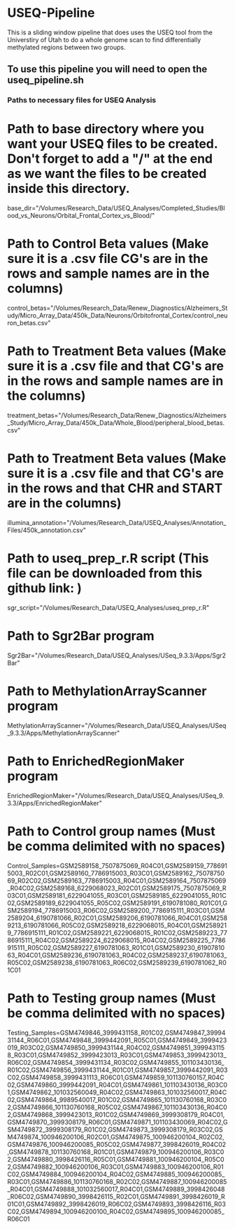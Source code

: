 # USEQ-Pipeline
This is a sliding window pipeline that does uses the USEQ tool from the Universtiry of Utah to do a whole genome scan to find differentially methylated regions between two groups.

## To use this pipeline you will need to open the useq_pipeline.sh

### Paths to necessary files for USEQ Analysis

# Path to base directory where you want your USEQ files to be created. Don't forget to add a "/" at the end as we want the files to be created inside this directory.
base_dir="/Volumes/Research_Data/USEQ_Analyses/Completed_Studies/Blood_vs_Neurons/Orbital_Frontal_Cortex_vs_Blood/"

# Path to Control Beta values (Make sure it is a .csv file CG's are in the rows and sample names are in the columns)
control_betas="/Volumes/Research_Data/Renew_Diagnostics/Alzheimers_Study/Micro_Array_Data/450k_Data/Neurons/Orbitofrontal_Cortex/control_neuron_betas.csv"

# Path to Treatment Beta values (Make sure it is a .csv file and that CG's are in the rows and sample names are in the columns)
treatment_betas="/Volumes/Research_Data/Renew_Diagnostics/Alzheimers_Study/Micro_Array_Data/450k_Data/Whole_Blood/peripheral_blood_betas.csv"

# Path to Treatment Beta values (Make sure it is a .csv file and that CG's are in the rows and that CHR and START are in the columns)
illumina_annotation="/Volumes/Research_Data/USEQ_Analyses/Annotation_Files/450k_annotation.csv"

# Path to useq_prep_r.R script (This file can be downloaded from this github link: )
sgr_script="/Volumes/Research_Data/USEQ_Analyses/useq_prep_r.R"

# Path to Sgr2Bar program
Sgr2Bar="/Volumes/Research_Data/USEQ_Analyses/USeq_9.3.3/Apps/Sgr2Bar"

# Path to MethylationArrayScanner program
MethylationArrayScanner="/Volumes/Research_Data/USEQ_Analyses/USeq_9.3.3/Apps/MethylationArrayScanner"

# Path to EnrichedRegionMaker program
EnrichedRegionMaker="/Volumes/Research_Data/USEQ_Analyses/USeq_9.3.3/Apps/EnrichedRegionMaker"

# Path to Control group names (Must be comma delimited with no spaces)
Control_Samples=GSM2589158_7507875069_R04C01,GSM2589159_7786915003_R02C01,GSM2589160_7786915003_R03C01,GSM2589162_7507875069_R02C02,GSM2589163_7786915003_R04C01,GSM2589164_7507875069_R04C02,GSM2589168_6229068023_R02C01,GSM2589175_7507875069_R03C01,GSM2589181_6229041055_R03C01,GSM2589185_6229041055_R01C02,GSM2589189_6229041055_R05C02,GSM2589191_6190781080_R01C01,GSM2589194_7786915003_R06C02,GSM2589200_7786915111_R03C01,GSM2589204_6190781066_R02C01,GSM2589206_6190781066_R04C01,GSM2589213_6190781066_R05C02,GSM2589218_6229068015_R04C01,GSM2589219_7786915111_R01C02,GSM2589221_6229068015_R01C02,GSM2589223_7786915111_R04C02,GSM2589224_6229068015_R04C02,GSM2589225_7786915111_R05C02,GSM2589227_6190781063_R01C01,GSM2589230_6190781063_R04C01,GSM2589236_6190781063_R04C02,GSM2589237_6190781063_R05C02,GSM2589238_6190781063_R06C02,GSM2589239_6190781062_R01C01

# Path to Testing group names (Must be comma delimited with no spaces)
Testing_Samples=GSM4749846_3999431158_R01C02,GSM4749847_3999431144_R06C01,GSM4749848_3999442091_R05C01,GSM4749849_3999423019_R03C02,GSM4749850_3999431144_R04C02,GSM4749851_3999431158_R03C01,GSM4749852_3999423013_R03C01,GSM4749853_3999423013_R06C02,GSM4749854_3999431134_R03C02,GSM4749855_101103430136_R01C02,GSM4749856_3999431144_R01C01,GSM4749857_3999442091_R03C02,GSM4749858_3999431113_R06C01,GSM4749859_101130760157_R04C02,GSM4749860_3999442091_R04C01,GSM4749861_101103430136_R03C01,GSM4749862_101032560049_R04C02,GSM4749863_101032560017_R04C02,GSM4749864_9989540017_R01C02,GSM4749865_101130760168_R03C02,GSM4749866_101130760168_R05C02,GSM4749867_101103430136_R04C02,GSM4749868_3999423013_R01C02,GSM4749869_3999308179_R04C01,GSM4749870_3999308179_R06C01,GSM4749871_101103430069_R04C02,GSM4749872_3999308179_R01C02,GSM4749873_3999308179_R03C02,GSM4749874_100946200106_R02C01,GSM4749875_100946200104_R02C02,GSM4749876_100946200085_R05C02,GSM4749877_3998426019_R04C02,GSM4749878_101130760168_R01C01,GSM4749879_100946200106_R03C02,GSM4749880_3998426116_R05C01,GSM4749881_100946200104_R05C02,GSM4749882_100946200106_R03C01,GSM4749883_100946200106_R01C02,GSM4749884_100946200104_R04C02,GSM4749885_100946200085_R03C01,GSM4749886_101130760168_R02C02,GSM4749887_100946200085_R04C01,GSM4749888_101032560017_R04C01,GSM4749889_3998426048_R06C02,GSM4749890_3998426115_R02C01,GSM4749891_3998426019_R01C01,GSM4749892_3998426019_R06C02,GSM4749893_3998426116_R03C02,GSM4749894_100946200100_R04C02,GSM4749895_100946200085_R06C01

